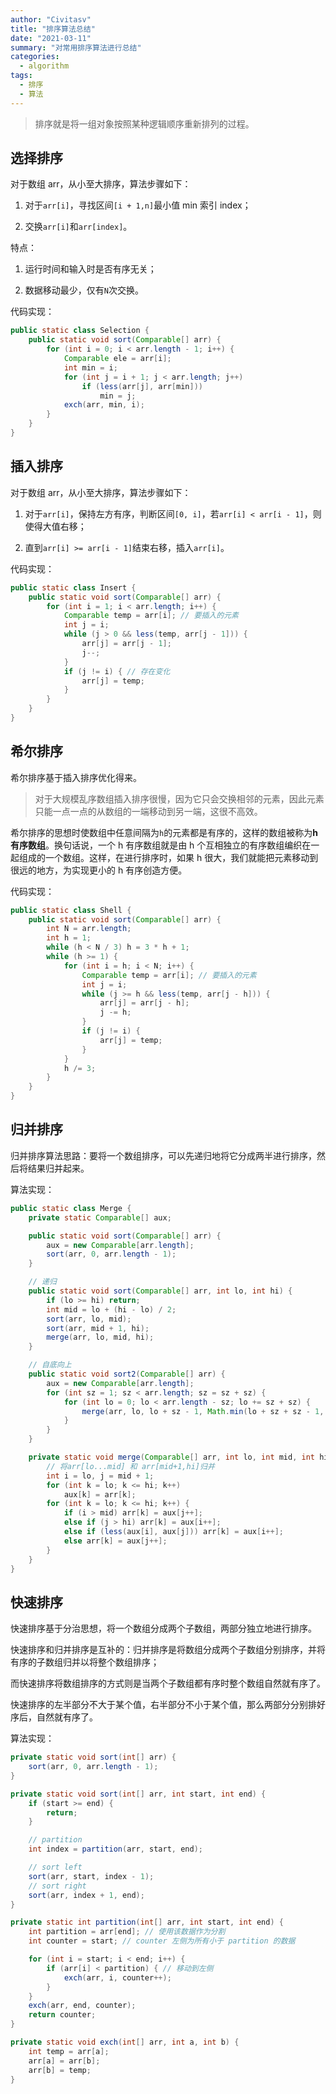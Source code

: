 ```yaml
---
author: "Civitasv"
title: "排序算法总结"
date: "2021-03-11"
summary: "对常用排序算法进行总结"
categories:
  - algorithm
tags:
  - 排序
  - 算法
---
```


> 排序就是将一组对象按照某种逻辑顺序重新排列的过程。

## 选择排序

对于数组 arr，从小至大排序，算法步骤如下：

1. 对于`arr[i]`，寻找区间`[i + 1,n]`最小值 min 索引 index；

2. 交换`arr[i]`和`arr[index]`。

特点：

1. 运行时间和输入时是否有序无关；

2. 数据移动最少，仅有`N`次交换。

代码实现：

```java
public static class Selection {
    public static void sort(Comparable[] arr) {
        for (int i = 0; i < arr.length - 1; i++) {
            Comparable ele = arr[i];
            int min = i;
            for (int j = i + 1; j < arr.length; j++)
                if (less(arr[j], arr[min]))
                    min = j;
            exch(arr, min, i);
        }
    }
}
```

## 插入排序

对于数组 arr，从小至大排序，算法步骤如下：

1. 对于`arr[i]`，保持左方有序，判断区间`[0, i]`，若`arr[i] < arr[i - 1]`，则使得大值右移；

2. 直到`arr[i] >= arr[i - 1]`结束右移，插入`arr[i]`。

代码实现：

```java
public static class Insert {
    public static void sort(Comparable[] arr) {
        for (int i = 1; i < arr.length; i++) {
            Comparable temp = arr[i]; // 要插入的元素
            int j = i;
            while (j > 0 && less(temp, arr[j - 1])) {
                arr[j] = arr[j - 1];
                j--;
            }
            if (j != i) { // 存在变化
                arr[j] = temp;
            }
        }
    }
}
```

## 希尔排序

希尔排序基于插入排序优化得来。

> 对于大规模乱序数组插入排序很慢，因为它只会交换相邻的元素，因此元素只能一点一点的从数组的一端移动到另一端，这很不高效。

希尔排序的思想时使数组中任意间隔为`h`的元素都是有序的，这样的数组被称为**h 有序数组**。换句话说，一个 h 有序数组就是由 h 个互相独立的有序数组编织在一起组成的一个数组。这样，在进行排序时，如果 h 很大，我们就能把元素移动到很远的地方，为实现更小的 h 有序创造方便。

代码实现：

```java
public static class Shell {
    public static void sort(Comparable[] arr) {
        int N = arr.length;
        int h = 1;
        while (h < N / 3) h = 3 * h + 1;
        while (h >= 1) {
            for (int i = h; i < N; i++) {
                Comparable temp = arr[i]; // 要插入的元素
                int j = i;
                while (j >= h && less(temp, arr[j - h])) {
                    arr[j] = arr[j - h];
                    j -= h;
                }
                if (j != i) {
                    arr[j] = temp;
                }
            }
            h /= 3;
        }
    }
}
```

## 归并排序

归并排序算法思路：要将一个数组排序，可以先递归地将它分成两半进行排序，然后将结果归并起来。

算法实现：

```java
public static class Merge {
    private static Comparable[] aux;

    public static void sort(Comparable[] arr) {
        aux = new Comparable[arr.length];
        sort(arr, 0, arr.length - 1);
    }

    // 递归
    public static void sort(Comparable[] arr, int lo, int hi) {
        if (lo >= hi) return;
        int mid = lo + (hi - lo) / 2;
        sort(arr, lo, mid);
        sort(arr, mid + 1, hi);
        merge(arr, lo, mid, hi);
    }

    // 自底向上
    public static void sort2(Comparable[] arr) {
        aux = new Comparable[arr.length];
        for (int sz = 1; sz < arr.length; sz = sz + sz) {
            for (int lo = 0; lo < arr.length - sz; lo += sz + sz) {
                merge(arr, lo, lo + sz - 1, Math.min(lo + sz + sz - 1, arr.length - 1));
            }
        }
    }

    private static void merge(Comparable[] arr, int lo, int mid, int hi) {
        // 将arr[lo...mid] 和 arr[mid+1,hi]归并
        int i = lo, j = mid + 1;
        for (int k = lo; k <= hi; k++)
            aux[k] = arr[k];
        for (int k = lo; k <= hi; k++) {
            if (i > mid) arr[k] = aux[j++];
            else if (j > hi) arr[k] = aux[i++];
            else if (less(aux[i], aux[j])) arr[k] = aux[i++];
            else arr[k] = aux[j++];
        }
    }
}
```

## 快速排序

快速排序基于分治思想，将一个数组分成两个子数组，两部分独立地进行排序。

快速排序和归并排序是互补的：归并排序是将数组分成两个子数组分别排序，并将有序的子数组归并以将整个数组排序；

而快速排序将数组排序的方式则是当两个子数组都有序时整个数组自然就有序了。

快速排序的左半部分不大于某个值，右半部分不小于某个值，那么两部分分别排好序后，自然就有序了。

算法实现：

```java
private static void sort(int[] arr) {
    sort(arr, 0, arr.length - 1);
}

private static void sort(int[] arr, int start, int end) {
    if (start >= end) {
        return;
    }

    // partition
    int index = partition(arr, start, end);

    // sort left
    sort(arr, start, index - 1);
    // sort right
    sort(arr, index + 1, end);
}

private static int partition(int[] arr, int start, int end) {
    int partition = arr[end]; // 使用该数据作为分割
    int counter = start; // counter 左侧为所有小于 partition 的数据

    for (int i = start; i < end; i++) {
        if (arr[i] < partition) { // 移动到左侧
            exch(arr, i, counter++);
        }
    }
    exch(arr, end, counter);
    return counter;
}

private static void exch(int[] arr, int a, int b) {
    int temp = arr[a];
    arr[a] = arr[b];
    arr[b] = temp;
}

```
